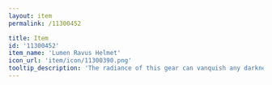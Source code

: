 ```yaml
---
layout: item
permalink: /11300452

title: Item
id: '11300452'
item_name: 'Lumen Ravus Helmet'
icon_url: 'item/icon/11300390.png'
tooltip_description: 'The radiance of this gear can vanquish any darkness. Legend says it was left behind by beings of pure light.'
---
```

